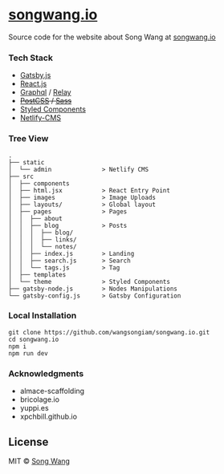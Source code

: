 <h1>
  <a rel="noopener noreferrer" href="https://songwang.io" target="__blank">songwang.io</a>
</h1>

Source code for the website about Song Wang at <span><a rel="noopener noreferrer" href="https://songwang.io" target="__blank">songwang.io</a></span>

### Tech Stack
* [Gatsby.js](https://www.gatsbyjs.org/)
* [React.js](https://facebook.github.io/react/)
* [Graphql](http://graphql.org/) / [Relay](https://facebook.github.io/relay/)
* ~~[PostCSS](http://postcss.org/) / [Sass](http://sass-lang.com/)~~
* [Styled Components](https://www.styled-components.com/)
* [Netlify-CMS](https://www.netlifycms.org/)


### Tree View
```
.
├── static
│  └── admin              > Netlify CMS
├── src
│  ├── components
│  ├── html.jsx           > React Entry Point
│  ├── images             > Image Uploads
│  ├── layouts/           > Global layout
│  ├── pages              > Pages
│  │  ├── about
│  │  ├── blog            > Posts
│  │  │  ├── blog/
│  │  │  ├── links/
│  │  │  └── notes/
│  │  ├── index.js        > Landing
│  │  ├── search.js       > Search
│  │  └── tags.js         > Tag
│  ├── templates
│  └── theme              > Styled Components
├── gatsby-node.js        > Nodes Manipulations
└── gatsby-config.js      > Gatsby Configuration
```

### Local Installation

```
git clone https://github.com/wangsongiam/songwang.io.git
cd songwang.io
npm i
npm run dev
```

### Acknowledgments
- almace-scaffolding
- bricolage.io
- yuppi.es
- xpchbill.github.io

## License
MIT © [Song Wang](https://songwang.io)
